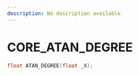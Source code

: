 ```yaml
---
description: No description available 
---
```


# CORE\_ATAN_DEGREE

```cpp
float ATAN_DEGREE(float _X);
```